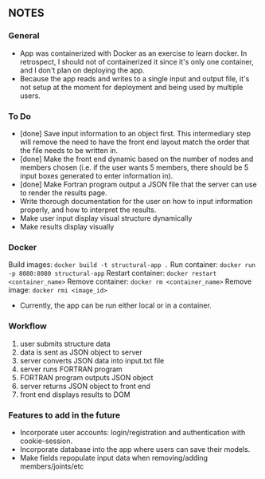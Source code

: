 ## NOTES

### General
- App was containerized with Docker as an exercise to learn docker. In retrospect, I should not of containerized it since it's only one container, and I don't plan on deploying the app.
- Because the app reads and writes to a single input and output file, it's not setup at the moment for deployment and being used by multiple users.

### To Do
- [done] Save input information to an object first. This intermediary step will remove the need to have the front end layout match the order that the file needs to be written in.
- [done] Make the front end dynamic based on the number of nodes and members chosen (i.e. if the user wants 5 members, there should be 5 input boxes generated to enter information in).
- [done] Make Fortran program output a JSON file that the server can use to render the results page.
- Write thorough documentation for the user on how to input information properly, and how to interpret the results.
- Make user input display visual structure dynamically
- Make results display visually


### Docker
Build images:			`docker build -t structural-app .`
Run container:			`docker run -p 8080:8080 structural-app`
Restart container:		`docker restart <container_name>`
Remove container:		`docker rm <container_name>`
Remove image:			`docker rmi <image_id>`

- Currently, the app can be run either local or in a container.


### Workflow
1. user submits structure data
2. data is sent as JSON object to server
3. server converts JSON data into input.txt file
4. server runs FORTRAN program
5. FORTRAN program outputs JSON object
5. server returns JSON object to front end
6. front end displays results to DOM


### Features to add in the future
- Incorporate user accounts: login/registration and authentication with cookie-session.
- Incorporate database into the app where users can save their models.
- Make fields repopulate input data when removing/adding members/joints/etc